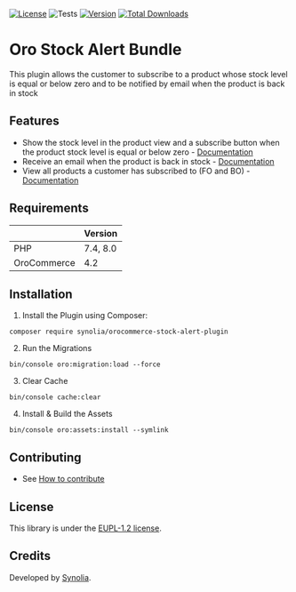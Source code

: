 [![License](https://img.shields.io/packagist/l/synolia/sylius-akeneo-plugin.svg)](LICENCE)
![Tests](TODO)
[![Version](TODO)](TODO)
[![Total Downloads](TODO)](TODO)

# Oro Stock Alert Bundle
This plugin allows the customer to subscribe to a product whose stock level is equal or below zero and to be notified by email when the product is back in stock

## Features

* Show the stock level in the product view and a subscribe button when the product stock level is equal or below zero - [Documentation](docs/SHOW.md)
* Receive an email when the product is back in stock - [Documentation](docs/EMAIL.md)
* View all products a customer has subscribed to (FO and BO) - [Documentation](docs/LIST.md)

## Requirements

| | Version |
| :--- | :--- |
| PHP  | 7.4, 8.0 |
| OroCommerce | 4.2 |

## Installation

1. Install the Plugin using Composer:
```shell
composer require synolia/orocommerce-stock-alert-plugin
```
2. Run the Migrations
```shell
bin/console oro:migration:load --force
```
3. Clear Cache
```shell
bin/console cache:clear
```
4. Install & Build the Assets
```shell
bin/console oro:assets:install --symlink
```

## Contributing

* See [How to contribute](CONTRIBUTING.md)

## License

This library is under the [EUPL-1.2 license](LICENSE).

## Credits

Developed by [Synolia](https://synolia.com/).